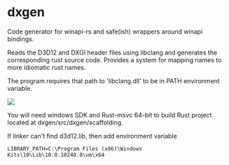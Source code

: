 dxgen
=====

Code generator for winapi-rs and safe(ish) wrappers around winapi bindings.

Reads the D3D12 and DXGI header files using libclang and generates the corresponding rust source code. Provides a system for mapping names to more idiomatic rust names.

The program requires that path to 'libclang.dll' to be in PATH environment variable.

![](http://i.imgur.com/0dofwl6.png)

You will need windows SDK and Rust-msvc 64-bit to build Rust project located at dxgen/src/dxgen/scaffolding. 

If linker can't find d3d12.lib, then add environment variable

    LIBRARY_PATH=C:\Program Files (x86)\Windows Kits\10\Lib\10.0.10240.0\um\x64
